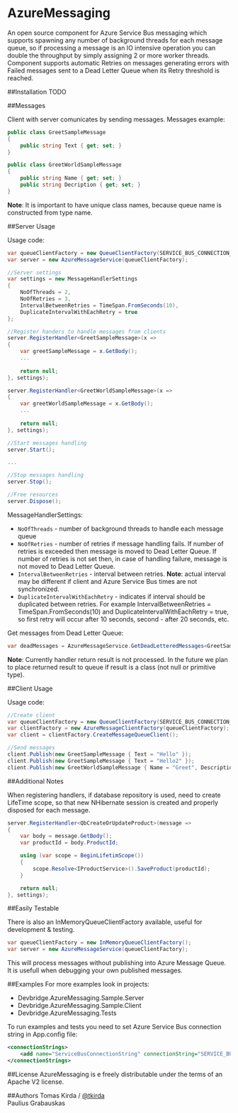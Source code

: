 AzureMessaging
==============

An open source component for Azure Service Bus messaging which supports spawning any number of background threads for each message queue, so if processing a message is an IO intensive operation you can double the throughput by simply assigning 2 or more worker threads. Component supports automatic Retries on messages generating errors with Failed messages sent to a Dead Letter Queue when its Retry threshold is reached.

##Installation
TODO

##Messages

Client with server comunicates by sending messages. Messages example:

```csharp
public class GreetSampleMessage
{
    public string Text { get; set; }
}

public class GreetWorldSampleMessage
{
    public string Name { get; set; }
    public string Decription { get; set; }
}
```
**Note**: It is important to have unique class names, because queue name is constructed from type name.


##Server Usage

Usage code:

```csharp
var queueClientFactory = new QueueClientFactory(SERVICE_BUS_CONNECTION_STRING_NAME);
var server = new AzureMessageService(queueClientFactory);

//Server settings
var settings = new MessageHandlerSettings
{
    NoOfThreads = 2,
    NoOfRetries = 3,
    IntervalBetweenRetries = TimeSpan.FromSeconds(10),
    DuplicateIntervalWithEachRetry = true
};

//Register handers to handle messages from clients
server.RegisterHandler<GreetSampleMessage>(x =>
{
    var greetSampleMessage = x.GetBody();
    ...
    
    return null;
}, settings);

server.RegisterHandler<GreetWorldSampleMessage>(x =>
{
    var greetWorldSampleMessage = x.GetBody();
    ...
    
    return null;
}, settings);

//Start messages handling
server.Start();

...

//Stop messages handling
server.Stop();

//Free resources
server.Dispose();
```
MessageHandlerSettings:

* `NoOfThreads` - number of background threads to handle each message queue
* `NoOfRetries` - number of retries if message handling fails. If number of retries is exceeded then message is moved to Dead Letter Queue. If number of retries is not set then, in case of handling failure, message is not moved to Dead Letter Queue.
* `IntervalBetweenRetries` - interval between retries. **Note**: actual interval may be different if client and Azure Service Bus times are not synchronized.
* `DuplicateIntervalWithEachRetry` -  indicates if interval should be duplicated between retries. For example IntervalBetweenRetries = TimeSpan.FromSeconds(10) and DuplicateIntervalWithEachRetry = true, so first retry will occur after 10 seconds, second - after 20 seconds, etc.

Get messages from Dead Letter Queue:
```csharp
var deadMessages = AzureMessageService.GetDeadLetteredMessages<GreetSampleMessage>(SERVICE_BUS_CONNECTION_STRING_NAME, messagesCount: 10, deleteAfterReceiving: true);
```

**Note**: Currently handler return result is not processed. In the future we plan to place returned result to queue if result is a class (not null or primitive type).

##Client Usage

Usage code:

```csharp
//Create client
var queueClientFactory = new QueueClientFactory(SERVICE_BUS_CONNECTION_STRING_NAME);
var clientFactory = new AzureMessageClientFactory(queueClientFactory);
var client = clientFactory.CreateMessageQueueClient();

//Send messages
client.Publish(new GreetSampleMessage { Text = "Hello" });
client.Publish(new GreetSampleMessage { Text = "Hello2" });
client.Publish(new GreetWorldSampleMessage { Name = "Greet", Description = "Hellow world" });

```

##Additional Notes

When registering handlers, if database repository is used, need to create LifeTime scope, so that new NHibernate session is created and properly disposed for each message.

```csharp
server.RegisterHandler<QbCreateOrUpdateProduct>(message =>
{
    var body = message.GetBody();
    var productId = body.ProductId;

    using (var scope = BeginLifetimScope())
    {
        scope.Resolve<IProductService>().SaveProduct(productId);
    }

    return null;
}, settings);

```

##Easily Testable

There is also an InMemoryQueueClientFactory available, useful for development & testing.


```csharp
var queueClientFactory = new InMemoryQueueClientFactory();
var server = new AzureMessageService(queueClientFactory);
```

This will process messages without publishing into Azure Message Queue. It is usefull when debugging your own published messages.

##Examples
For more examples look in projects:
* Devbridge.AzureMessaging.Sample.Server
* Devbridge.AzureMessaging.Sample.Client
* Devbridge.AzureMessaging.Tests

To run examples and tests you need to set Azure Service Bus connection string in App.config file:
```xml
<connectionStrings>
    <add name="ServiceBusConnectionString" connectionString="SERVICE_BUS_CONNECTION_STRING" />
</connectionStrings>
```

##License
AzureMessaging is e freely distributable under the terms of an Apache V2 license.

##Authors
Tomas Kirda / [@tkirda](https://twitter.com/tkirda)
<br>
Paulius Grabauskas
